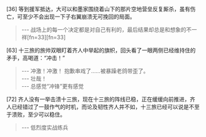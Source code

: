 
[36] 等到援军抵达，大可以和墨家围绕着山下的那片空地营垒反复厮杀，虽有伤亡，可至少不会出现一下子右翼崩溃无可挽回的局面。
>--- 战场上的每一个决定都是对自己有利的，最后结果却总是和想象的不一祥[fn=33][fn=33]<br>

[63] 十三旅的旅帅双眼盯着齐人中举起的旗帜，回头看了一眼两侧已经维持住的矛手，高喝道：“冲击！”
>--- 冲激！冲激！
抱歉串戏了……被暴躁老鸽带歪了。<br>
>--- 壮哉！<br>
>--- 总感觉“冲锋”更有感觉<br>

[72] 齐人没有一举击溃十三旅，现在十三旅的阵线已稳，正在缓缓向前推进，齐人已经错过了一鼓作气的时机，而论及韧性齐人并不如，十三旅已经可以说是不至于溃败，至少可以稳住。
>--- 低烈度实战练兵<br>
